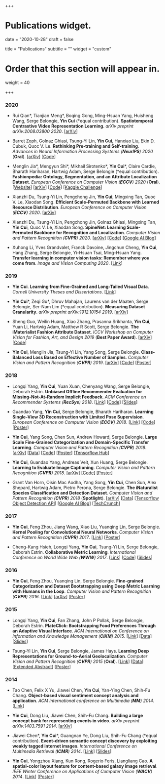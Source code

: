 +++
# Publications widget.

date = "2020-10-28"
draft = false

title = "Publications"
subtitle = ""
widget = "custom"

# Order that this section will appear in.
weight = 40

+++
### 2020

- Rui Qian\*, Tianjian Meng\*, Boqing Gong, Ming-Hsuan Yang, Huisheng Wang, Serge Belongie, **Yin Cui** (\*equal contribution). **Spatiotemporal Contrastive Video Representation Learning**. _arXiv preprint arXiv:2008.03800 2020_. [<a href="https://arxiv.org/abs/2008.03800">arXiv</a>]

- Barret Zoph, Golnaz Ghiasi, Tsung-Yi Lin, **Yin Cui**, Hanxiao Liu, Ekin D. Cubuk, Quoc V. Le. **Rethinking Pre-training and Self-training**. _Advances in Neural Information Processing Systems (**NeurIPS**) 2020_ (**Oral**). [<a href="https://arxiv.org/abs/2006.06882">arXiv</a>] [<a href="https://github.com/tensorflow/tpu/tree/master/models/official/detection/projects/self_training">Code</a>]

- Menglin Jia\*, Mengyun Shi\*, Mikhail Sirotenko\*, **Yin Cui**\*, Claire Cardie, Bharath Hariharan, Hartwig Adam, Serge Belongie (\*equal contribution). **Fashionpedia: Ontology, Segmentation, and an Attribute Localization Dataset**. _European Conference on Computer Vision (**ECCV**) 2020_ (**Oral**). [<a href="https://fashionpedia.github.io/home/index.html">Website</a>] [<a href="https://arxiv.org/abs/2004.12276">arXiv</a>] [<a href="https://github.com/tensorflow/tpu/tree/master/models/official/detection/projects/fashionpedia">Code</a>] [<a href="https://www.kaggle.com/c/imaterialist-fashion-2020-fgvc7">Kaggle Challenge</a>]

- Xianzhi Du, Tsung-Yi Lin, Pengchong Jin, **Yin Cui**, Mingxing Tan, Quoc V. Le, Xiaodan Song. **Efficient Scale-Permuted Backbone with Learned Resource Distribution**. _European Conference on Computer Vision (**ECCV**) 2020_. [<a href="https://arxiv.org/abs/2010.11426">arXiv</a>]

- Xianzhi Du, Tsung-Yi Lin, Pengchong Jin, Golnaz Ghiasi, Mingxing Tan, **Yin Cui**, Quoc V. Le, Xiaodan Song. **SpineNet: Learning Scale-Permuted Backbone for Recognition and Localization**. _Computer Vision and Pattern Recognition (**CVPR**) 2020_. [<a href="https://arxiv.org/abs/1912.05027">arXiv</a>] [<a href="https://github.com/tensorflow/tpu/tree/master/models/official/detection">Code</a>] [<a href="https://ai.googleblog.com/2020/06/spinenet-novel-architecture-for-object.html">Google AI Blog</a>]

- Xuhong Li, Yves Grandvalet, Franck Davoine, Jingchun Cheng, **Yin Cui**, Hang Zhang, Serge Belongie, Yi-Hsuan Tsai, Ming-Hsuan Yang. **Transfer learning in computer vision tasks: Remember where you come from**. _Image and Vision Computing 2020_. [<a href="https://www.sciencedirect.com/science/article/pii/S0262885619304469">Link</a>] 

### 2019

- **Yin Cui**. **Learning from Fine-Grained and Long-Tailed Visual Data**. _Cornell University Theses and Dissertations_. [<a href="https://doi.org/10.7298/tgyt-3w09">Link</a>]

- **Yin Cui**\*, Zeqi Gu\*, Dhruv Mahajan, Laurens van der Maaten, Serge Belongie, Ser-Nam Lim (\*equal contribution). **Measuring Dataset Granularity**. _arXiv preprint arXiv:1912.10154
 2019_. [<a href="https://arxiv.org/abs/1912.10154">arXiv</a>]

- Sheng Guo, Weilin Huang, Xiao Zhang, Prasanna Srikhanta, **Yin Cui**, Yuan Li, Hartwig Adam, Matthew R Scott, Serge Belongie. **The iMaterialist Fashion Attribute Dataset**. _ICCV Workshop on Computer Vision for Fashion, Art, and Design 2019_ (**Best Paper Award**). [<a href="https://arxiv.org/abs/1906.05750">arXiv</a>] [<a href="https://github.com/visipedia/imat_fashion_comp">Code</a>]

- **Yin Cui**, Menglin Jia, Tsung-Yi Lin, Yang Song, Serge Belongie. **Class-Balanced Loss Based on Effective Number of Samples**. _Computer Vision and Pattern Recognition (**CVPR**) 2019_. [<a href="https://arxiv.org/abs/1901.05555">arXiv</a>] [<a href="https://github.com/richardaecn/class-balanced-loss">Code</a>] [<a href="posters/CVPR19_Class-Balanced.pdf">Poster</a>]

### 2018

- Longqi Yang, **Yin Cui**, Yuan Xuan, Chenyang Wang, Serge Belongie, Deborah Estrin. **Unbiased Offline Recommender Evaluation for Missing-Not-At-Random Implicit Feedback**. _ACM Conference on Recommender Systems (**RecSys**) 2018_. [<a href="papers/RecSys18.pdf">Link</a>] [<a href="https://github.com/ylongqi/unbiased-offline-recommender-evaluation">Code</a>] [<a href="slides/RecSys18.pdf">Slides</a>]

- Guandao Yang, **Yin Cui**, Serge Belongie, Bharath Hariharan. **Learning Single-View 3D Reconstruction with Limited Pose Supervision**. _European Conference on Computer Vision (**ECCV**) 2018_. [<a href="http://openaccess.thecvf.com/content_ECCV_2018/papers/Guandao_Yang_A_Unified_Framework_ECCV_2018_paper.pdf">Link</a>] [<a href="https://github.com/stevenygd/3d-recon">Code</a>] [<a href="posters/ECCV18_3drecon.pdf">Poster</a>]

- **Yin Cui**, Yang Song, Chen Sun, Andrew Howard, Serge Belongie. **Large Scale Fine-Grained Categorization and Domain-Specific Transfer Learning**. _Computer Vision and Pattern Recognition (**CVPR**) 2018_. [<a href="https://arxiv.org/abs/1806.06193">arXiv</a>]  [<a href="https://github.com/visipedia/inat_comp/tree/master/2017">Data</a>] [<a href="https://github.com/richardaecn/cvpr18-inaturalist-transfer">Code</a>] [<a href="posters/CVPR18_FGVC.pdf">Poster</a>] [<a href="https://tfhub.dev/google/inaturalist/inception_v3/feature_vector/1">Tensorflow Hub</a>]

- **Yin Cui**, Guandao Yang, Andreas Veit, Xun Huang, Serge Belongie. **Learning to Evaluate Image Captioning**. _Computer Vision and Pattern Recognition (**CVPR**) 2018_. [<a href="http://arxiv.org/abs/1806.06422">arXiv</a>] [<a href="https://github.com/richardaecn/cvpr18-caption-eval">Code</a>] [<a href="posters/CVPR18_caption_eval.pdf">Poster</a>]

- Grant Van Horn, Oisin Mac Aodha, Yang Song, **Yin Cui**, Chen Sun, Alex Shepard, Hartwig Adam, Pietro Perona, Serge Belongie. **The iNaturalist Species Classification and Detection Dataset**. _Computer Vision and Pattern Recognition (**CVPR**) 2018_ (**Spotlight**). [<a href="https://arxiv.org/abs/1707.06642">arXiv</a>] [<a href="https://github.com/visipedia/inat_comp">Data</a>] [<a href="https://github.com/tensorflow/models/tree/master/research/object_detection#sep-17-2018">Tensorflow Object Detection API</a>] [<a href="https://ai.googleblog.com/2018/03/introducing-inaturalist-2018-challenge.html">Google AI Blog</a>] [<a href="https://techcrunch.com/2018/06/21/species-identifying-ai-gets-a-boost-from-images-snapped-by-citizen-naturalists/">TechCrunch</a>]

### 2017

- **Yin Cui**, Feng Zhou, Jiang Wang, Xiao Liu, Yuanqing Lin, Serge Belongie. **Kernel Pooling for Convolutional Neural Networks**. _Computer Vision and Pattern Recognition (**CVPR**) 2017_. [<a href="http://openaccess.thecvf.com/content_cvpr_2017/papers/Cui_Kernel_Pooling_for_CVPR_2017_paper.pdf">Link</a>] [<a href="posters/CVPR17_FGVC.pdf">Poster</a>]

- Cheng-Kang Hsieh, Longqi Yang, **Yin Cui**, Tsung-Yi Lin, Serge Belongie, Deborah Estrin. **Collaborative Metric Learning**. _International Conference on World Wide Web (**WWW**) 2017_. [<a href="papers/WWW17_CML.pdf">Link</a>] [<a href="https://github.com/changun/CollMetric">Code</a>] [<a href="slides/WWW17_CML.pdf">Slides</a>]

### 2016

- **Yin Cui**, Feng Zhou, Yuanqing Lin, Serge Belongie. **Fine-grained Categorization and Dataset Bootstrapping using Deep Metric Learning with Humans in the Loop**. _Computer Vision and Pattern Recognition (**CVPR**) 2016_. [<a href="https://www.cv-foundation.org/openaccess/content_cvpr_2016/papers/Cui_Fine-Grained_Categorization_and_CVPR_2016_paper.pdf">Link</a>] [<a href="https://arxiv.org/abs/1512.05227">arXiv</a>] [<a href="posters/CVPR16_FGVC.pdf">Poster</a>]

### 2015

- Longqi Yang, **Yin Cui**, Fan Zhang, John P Pollak, Serge Belongie, Deborah Estrin. **PlateClick: Bootstrapping Food Preferences Through an Adaptive Visual Interface**. _ACM International on Conference on Information and Knowledge Management (**CIKM**) 2015_. [<a href="papers/CIKM15_PlateClick.pdf">Link</a>] [<a href="data/recipe9k.zip">Data</a>] [<a href="slides/CIKM15_PlateClick.pdf">Slides</a>]

- Tsung-Yi Lin, **Yin Cui**, Serge Belongie, James Hays. **Learning Deep Representations for Ground-to-Aerial Geolocalization**. _Computer Vision and Pattern Recognition (**CVPR**) 2015_ (**Oral**). [<a href="https://www.cv-foundation.org/openaccess/content_cvpr_2015/papers/Lin_Learning_Deep_Representations_2015_CVPR_paper.pdf">Link</a>] [<a href="https://drive.google.com/folderview?id=0B6Udwolfp4WYUkhRYTNneUhXWEU&usp=sharing">Data</a>] [<a href="papers/CVPR15_Geolocalization_Abstract.pdf">Extended Abstract</a>] [<a href="posters/CVPR15_DeepGeo.pdf">Poster</a>]

### 2014

- Tao Chen, Felix X Yu, Jiawei Chen, **Yin Cui**, Yan-Ying Chen, Shih-Fu Chang. **Object-based visual sentiment concept analysis and application**. _ACM international conference on Multimedia (**MM**) 2014_. [<a href="papers/ACMMM14_VisualSentiment.pdf">Link</a>]

- **Yin Cui**, Dong Liu, Jiawei Chen, Shih-Fu Chang. **Building a large concept bank for representing events in video**. _arXiv preprint arXiv:1403.7591 2014_. [<a href="https://arxiv.org/abs/1403.7591">arXiv</a>] 

- Jiawei Chen\*, **Yin Cui**\*, Guangnan Ye, Dong Liu, Shih-Fu Chang (\*equal contribution). **Event-driven semantic concept discovery by exploiting weakly tagged internet images**. _International Conference on Multimedia Retrieval (**ICMR**) 2014_. [<a href="papers/ICMR14_FlickrConcept.pdf">Link</a>] [<a href="slides/ICMR14_FlickrConcept.pdf">Slides</a>]

- **Yin Cui**, Yongzhou Xiang, Kun Rong, Rogerio Feris, Liangliang Cao. **A spatial-color layout feature for content-based galaxy image retrieval**. _IEEE Winter Conference on Applications of Computer Vision (**WACV**) 2014_. [<a href="papers/WACV14_Galaxy.pdf">Link</a>] [<a href="posters/WACV14_Galaxy.pdf">Poster</a>]
